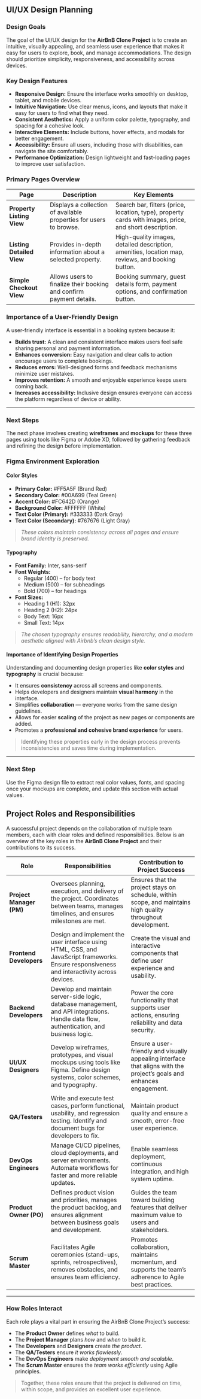 ##  UI/UX Design Planning

### Design Goals
The goal of the UI/UX design for the **AirBnB Clone Project** is to create an intuitive, visually appealing, and seamless user experience that makes it easy for users to explore, book, and manage accommodations. The design should prioritize simplicity, responsiveness, and accessibility across devices.

### Key Design Features
- **Responsive Design:** Ensure the interface works smoothly on desktop, tablet, and mobile devices.  
- **Intuitive Navigation:** Use clear menus, icons, and layouts that make it easy for users to find what they need.  
- **Consistent Aesthetics:** Apply a uniform color palette, typography, and spacing for a cohesive look.  
- **Interactive Elements:** Include buttons, hover effects, and modals for better engagement.  
- **Accessibility:** Ensure all users, including those with disabilities, can navigate the site comfortably.  
- **Performance Optimization:** Design lightweight and fast-loading pages to improve user satisfaction.  

### Primary Pages Overview

| **Page** | **Description** | **Key Elements** |
|-----------|-----------------|------------------|
| **Property Listing View** | Displays a collection of available properties for users to browse. | Search bar, filters (price, location, type), property cards with images, price, and short description. |
| **Listing Detailed View** | Provides in-depth information about a selected property. | High-quality images, detailed description, amenities, location map, reviews, and booking button. |
| **Simple Checkout View** | Allows users to finalize their booking and confirm payment details. | Booking summary, guest details form, payment options, and confirmation button. |

### Importance of a User-Friendly Design
A user-friendly interface is essential in a booking system because it:
- **Builds trust:** A clean and consistent interface makes users feel safe sharing personal and payment information.  
- **Enhances conversion:** Easy navigation and clear calls to action encourage users to complete bookings.  
- **Reduces errors:** Well-designed forms and feedback mechanisms minimize user mistakes.  
- **Improves retention:** A smooth and enjoyable experience keeps users coming back.  
- **Increases accessibility:** Inclusive design ensures everyone can access the platform regardless of device or ability.

---

###  Next Steps
The next phase involves creating **wireframes** and **mockups** for these three pages using tools like Figma or Adobe XD, followed by gathering feedback and refining the design before implementation.

###  Figma Environment Exploration

#### Color Styles
- **Primary Color:** #FF5A5F (Brand Red)
- **Secondary Color:** #00A699 (Teal Green)
- **Accent Color:** #FC642D (Orange)
- **Background Color:** #FFFFFF (White)
- **Text Color (Primary):** #333333 (Dark Gray)
- **Text Color (Secondary):** #767676 (Light Gray)

> _These colors maintain consistency across all pages and ensure brand identity is preserved._

#### Typography
- **Font Family:** Inter, sans-serif  
- **Font Weights:**  
  - Regular (400) – for body text  
  - Medium (500) – for subheadings  
  - Bold (700) – for headings  
- **Font Sizes:**  
  - Heading 1 (H1): 32px  
  - Heading 2 (H2): 24px  
  - Body Text: 16px  
  - Small Text: 14px  

> _The chosen typography ensures readability, hierarchy, and a modern aesthetic aligned with Airbnb’s clean design style._

#### Importance of Identifying Design Properties
Understanding and documenting design properties like **color styles** and **typography** is crucial because:
- It ensures **consistency** across all screens and components.  
- Helps developers and designers maintain **visual harmony** in the interface.  
- Simplifies **collaboration** — everyone works from the same design guidelines.  
- Allows for easier **scaling** of the project as new pages or components are added.  
- Promotes a **professional and cohesive brand experience** for users.  

> Identifying these properties early in the design process prevents inconsistencies and saves time during implementation.

---

###  Next Step
Use the Figma design file to extract real color values, fonts, and spacing once your mockups are complete, and update this section with actual values.

##  Project Roles and Responsibilities

A successful project depends on the collaboration of multiple team members, each with clear roles and defined responsibilities. Below is an overview of the key roles in the **AirBnB Clone Project** and their contributions to its success.

| **Role** | **Responsibilities** | **Contribution to Project Success** |
|-----------|----------------------|-------------------------------------|
| **Project Manager (PM)** | Oversees planning, execution, and delivery of the project. Coordinates between teams, manages timelines, and ensures milestones are met. | Ensures that the project stays on schedule, within scope, and maintains high quality throughout development. |
| **Frontend Developers** | Design and implement the user interface using HTML, CSS, and JavaScript frameworks. Ensure responsiveness and interactivity across devices. | Create the visual and interactive components that define user experience and usability. |
| **Backend Developers** | Develop and maintain server-side logic, database management, and API integrations. Handle data flow, authentication, and business logic. | Power the core functionality that supports user actions, ensuring reliability and data security. |
| **UI/UX Designers** | Develop wireframes, prototypes, and visual mockups using tools like Figma. Define design systems, color schemes, and typography. | Ensure a user-friendly and visually appealing interface that aligns with the project’s goals and enhances engagement. |
| **QA/Testers** | Write and execute test cases, perform functional, usability, and regression testing. Identify and document bugs for developers to fix. | Maintain product quality and ensure a smooth, error-free user experience. |
| **DevOps Engineers** | Manage CI/CD pipelines, cloud deployments, and server environments. Automate workflows for faster and more reliable updates. | Enable seamless deployment, continuous integration, and high system uptime. |
| **Product Owner (PO)** | Defines product vision and priorities, manages the product backlog, and ensures alignment between business goals and development. | Guides the team toward building features that deliver maximum value to users and stakeholders. |
| **Scrum Master** | Facilitates Agile ceremonies (stand-ups, sprints, retrospectives), removes obstacles, and ensures team efficiency. | Promotes collaboration, maintains momentum, and supports the team’s adherence to Agile best practices. |

---

###  How Roles Interact
Each role plays a vital part in ensuring the AirBnB Clone Project’s success:
- The **Product Owner** defines *what* to build.  
- The **Project Manager** plans *how* and *when* to build it.  
- The **Developers** and **Designers** create *the product*.  
- The **QA/Testers** ensure *it works flawlessly*.  
- The **DevOps Engineers** make *deployment smooth and scalable*.  
- The **Scrum Master** ensures the *team works efficiently* using Agile principles.

> Together, these roles ensure that the project is delivered on time, within scope, and provides an excellent user experience.

